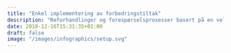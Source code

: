 ```yaml
---
title: "Enkel implementering ​av forbedringstiltak"
description: "Reforhandlinger og forespørselsprosesser basert på en velprøvd tilnærming er klare til å implementeres enkelt og effektivt​"
date: 2018-12-16T15:31:35+01:00
draft: false
image: "/images/infographics/setup.svg"
---
```


